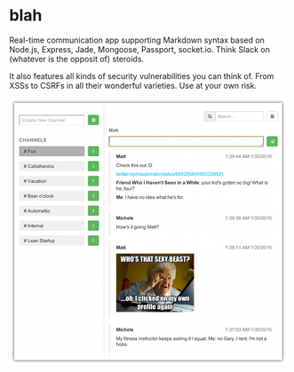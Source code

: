 # blah
Real-time communication app supporting Markdown syntax based on Node.js, Express, Jade, Mongoose, Passport, socket.io. Think Slack on (whatever is the opposit of) steroids.

It also features all kinds of security vulnerabilities you can think of. From XSSs to CSRFs in all their wonderful varieties. Use at your own risk.

![Blah](public/images/Blah-small.png "Blah")
